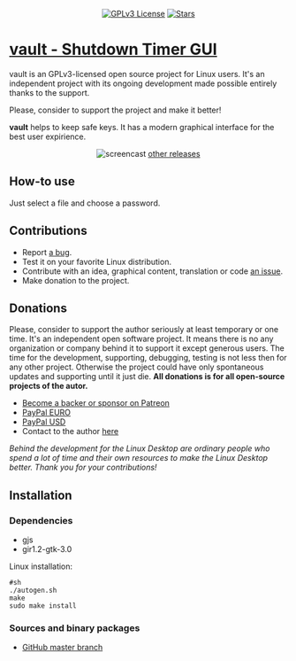 <p align="center">
  <a href="https://github.com/konkor/vault"><img src="https://img.shields.io/github/license/konkor/vault.svg" alt="GPLv3 License"></a>
  <a href="https://github.com/konkor/vault"><img src="https://img.shields.io/github/stars/konkor/vault.svg?style=social&label=Star&style=flat-square" alt="Stars"></a>
</p>

# [vault - Shutdown Timer GUI](https://github.com/konkor/vault)


vault is an GPLv3-licensed open source project for Linux users. It's an independent project with its ongoing development made possible entirely thanks to the support.

Please, consider to support the project and make it better!

**vault** helps to keep safe keys. It has a modern graphical interface for the best user expirience.

<p align="center">
<img src="https://github.com/konkor/vault/blob/master/data/screenshots/screenshot.png?raw=true" alt="screencast" title="">
<a href="https://github.com/konkor/vault/releases/">other releases</a>
</p>

## How-to use

Just select a file and choose a password.

## Contributions
* Report [a bug](https://github.com/konkor/vault/issues).
* Test it on your favorite Linux distribution.
* Contribute with an idea, graphical content, translation or code [an issue](https://github.com/konkor/vault/issues).
* Make donation to the project.

## Donations
Please, consider to support the author seriously at least temporary or one time. It's an independent open software project. It means there is no any organization or company behind it to support it except generous users. The time for the development, supporting, debugging, testing is not less then for any other project. Otherwise the project could have only spontaneous updates and supporting until it just die. **All donations is for all open-source projects of the autor.**

 * [Become a backer or sponsor on Patreon](https://www.patreon.com/konkor)
 * [PayPal EURO](https://www.paypal.com/cgi-bin/webscr?cmd=_s-xclick&hosted_button_id=WVAS5RXRMYVC4)
 * [PayPal USD](https://www.paypal.com/cgi-bin/webscr?cmd=_s-xclick&hosted_button_id=HGAFMMMQ9MQJ2)
 * Contact to the author [here](https://konkor.github.io/index.html#contact)

_Behind the development for the Linux Desktop are ordinary people who spend a lot of time and their own resources to make the Linux Desktop better. Thank you for your contributions!_


## Installation
### Dependencies
* gjs
* gir1.2-gtk-3.0


Linux installation:
```
#sh
./autogen.sh
make
sudo make install
```

### Sources and binary packages
* [GitHub master branch](https://github.com/konkor/vault/archive/master.zip)
